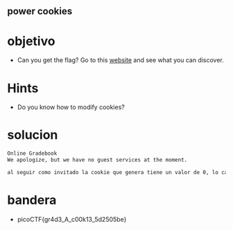## power cookies

# objetivo
- Can you get the flag? Go to this [website](http://saturn.picoctf.net:55287/) and see what you can discover.

# Hints
- Do you know how to modify cookies?

# solucion
``` bash 
Online Gradebook
We apologize, but we have no guest services at the moment.

al seguir como invitado la cookie que genera tiene un valor de 0, lo cambie por un 1 y recarge la paguina y salio la bandera.
```
# bandera
- picoCTF{gr4d3_A_c00k13_5d2505be}
